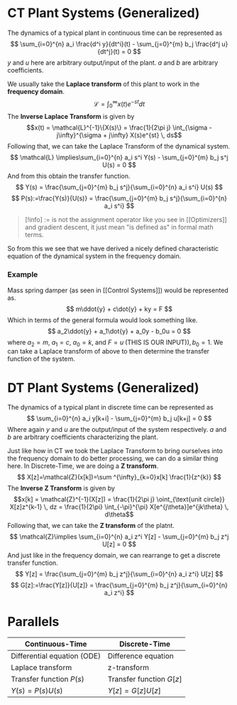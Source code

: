 # CT Plant Systems (Generalized)
The dynamics of a typical plant in continuous time can be represented as
$$
\sum_{i=0}^{n} a_i \frac{d^i y}{dt^i}(t) - \sum_{j=0}^{m} b_j \frac{d^j u}{dt^j}(t) = 0
$$
$y$ and $u$ here are arbitrary output/input of the plant. $a$ and $b$ are arbitrary coefficients.

We usually take the **Laplace transform** of this plant to work in the **frequency domain**.
$$
\mathcal{L}=\int_{0}^{\infty}x(t)e^{-st}dt
$$
The **Inverse Laplace Transform** is given by
$$x(t) = \mathcal{L}^{-1}\{X(s)\} = \frac{1}{2\pi j} \int_{\sigma - j\infty}^{\sigma + j\infty} X(s)e^{st} \, ds$$
Following that, we can take the Laplace Transform of the dynamical system.
$$
\mathcal{L} \implies\sum_{i=0}^{n} a_i s^i Y(s) - \sum_{j=0}^{m} b_j s^j U(s) = 0
$$
And from this obtain the transfer function.
$$
Y(s) = \frac{\sum_{j=0}^{m} b_j s^j}{\sum_{i=0}^{n} a_i s^i} U(s)
$$
$$
P(s):=\frac{Y(s)}{U(s)} = \frac{\sum_{j=0}^{m} b_j s^j}{\sum_{i=0}^{n} a_i s^i}
$$
> [!info] $:=$ is not the assignment operator like you see in [[Optimizers]] and gradient descent, it just mean "is defined as" in formal math terms.

So from this we see that we have derived a nicely defined characteristic equation of the dynamical system in the frequency domain.
### Example
Mass spring damper (as seen in [[Control Systems]]) would be represented as.
$$
m\ddot{y} + c\dot{y} + ky = F
$$
Which in terms of the general formula would look something like.
$$
a_2\ddot{y} + a_1\dot{y} + a_0y - b_0u = 0
$$
where $a_{2}=m$, $a_{1}=c$, $a_{0}=k$, and $F=u \; \text{(THIS IS OUR INPUT)}),b_{0}=1$. 
We can take a Laplace transform of above to then determine the transfer function of the system.

# DT Plant Systems (Generalized)
The dynamics of a typical plant in discrete time can be represented as
$$
\sum_{i=0}^{n} a_i y[k+i] - \sum_{j=0}^{m} b_j u[k+j] = 0
$$
Where again $y$ and $u$ are the output/input of the system respectively. $a$ and $b$ are arbitrary coefficients characterizing the plant.

Just like how in CT we took the Laplace Transform to bring ourselves into the frequency domain to do better processing, we can do a similar thing here. In Discrete-Time, we are doing a **Z transform**.
$$
X[z]=\mathcal{Z}(x[k])=\sum ^{\infty}_{k=0}x[k] \frac{1}{z^{k}}
$$
The **Inverse Z Transform** is given by
$$x[k] = \mathcal{Z}^{-1}(X[z]) = \frac{1}{2\pi j} \oint_{\text{unit circle}} X[z]z^{k-1} \, dz = \frac{1}{2\pi} \int_{-\pi}^{\pi} X[e^{j\theta}]e^{jk\theta} \, d\theta$$
Following that, we can take the **Z transform** of the platnt.
$$
\mathcal{Z}\implies \sum_{i=0}^{n} a_i z^i Y[z] - \sum_{j=0}^{m} b_j z^j U[z] = 0
$$
And just like in the frequency domain, we can rearrange to get a discrete transfer function.
$$
Y[z] = \frac{\sum_{j=0}^{m} b_j z^j}{\sum_{i=0}^{n} a_i z^i} U[z]
$$
$$
G[z]:=\frac{Y[z]}{U[z]} = \frac{\sum_{j=0}^{m} b_j z^j}{\sum_{i=0}^{n} a_i z^i} 
$$
# Parallels

| Continuous-Time             | Discrete-Time            |
| --------------------------- | ------------------------ |
| Differential equation (ODE) | Difference equation      |
| Laplace transform           | z-transform              |
| Transfer function $P(s)$    | Transfer function $G[z]$ |
| $Y(s) = P(s)U(s)$           | $Y[z] = G[z]U[z]$        |
